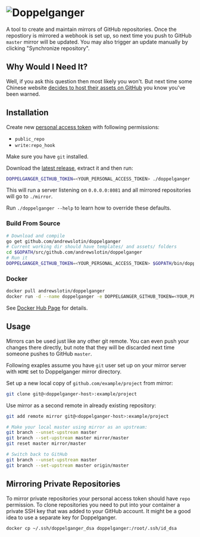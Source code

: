 # ![Doppelganger](../master/media/logo.png?raw=true)

A tool to create and maintain mirrors of GitHub repositories. Once the repostiory is mirrored a 
webhook is set up, so next time you push to GitHub `master` mirror will be updated. You may also trigger an update 
manually by clicking "Synchronize repository".

Why Would I Need It?
--------------------

Well, if you ask this question then most likely you won't. But next time some Chinese website 
[decides to host their assets on GitHub](http://arstechnica.com/security/2015/03/massive-denial-of-service-attack-on-github-tied-to-chinese-government/) you know you've been warned.

Installation
------------

Create new [personal access token](http://github.com/settings/tokens) with following permissions:

* `public_repo`
* `write:repo_hook`

Make sure you have `git` installed.

Download the [latest release](https://github.com/andrewslotin/doppelganger/releases), extract it and then run:

```bash
DOPPELGANGER_GITHUB_TOKEN=<YOUR_PERSONAL_ACCESS_TOKEN> ./doppelganger 
```

This will run a server listening on `0.0.0.0:8081` and all mirrored repositories will go to `./mirror`. 

Run `./doppelganger --help` to learn how to override these defaults.

### Build From Source

```bash
# Download and compile
go get github.com/andrewslotin/doppelganger
# Current working dir should have templates/ and assets/ folders
cd $GOPATH/src/github.com/andrewslotin/doppelganger
# Run it
DOPPELGANGER_GITHUB_TOKEN=<YOUR_PERSONAL_ACCESS_TOKEN> $GOPATH/bin/doppelganger
```

### Docker

```bash
docker pull andrewslotin/doppelganger
docker run -d --name doppelganger -e DOPPELGANGER_GITHUB_TOKEN=<YOUR_PERSONAL_ACCESS_TOKEN> -v /home/git:/var/mirrors -p 8081:8081 andrewslotin/doppelganger
```

See [Docker Hub Page](https://hub.docker.com/r/andrewslotin/doppelganger/) for details.

Usage
-----

Mirrors can be used just like any other git remote. You can even push your changes there directly, but note that they will be discarded next time someone pushes 
to GitHub `master`.

Following exaples assume you have `git` user set up on your mirror server with `HOME` set to Doppelganger mirror directory.

Set up a new local copy of `github.com/example/project` from mirror:

```bash
git clone git@<doppelganger-host>:example/project
```

Use mirror as a second remote in already existing repository:

```bash
git add remote mirror git@<doppelganger-host>:example/project

# Make your local master using mirror as an upstream:
git branch --unset-upstream master
git branch --set-upstream master mirror/master
git reset master mirror/master

# Switch back to GitHub
git branch --unset-upstream master
git branch --set-upstream master origin/master
```

Mirroring Private Repositories
------------------------------

To mirror private repositories your personal access token should have `repo` permission. To clone repositories you need to put into your 
container a private SSH key that was added to your GitHub account. It might be a good idea to use a separate key for Doppelganger.

```bash
docker cp ~/.ssh/doppelganger_dsa doppelganger:/root/.ssh/id_dsa
```
